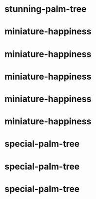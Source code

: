 # stunning-palm-tree
# miniature-happiness
# miniature-happiness
# miniature-happiness
# miniature-happiness
# miniature-happiness
# special-palm-tree
# special-palm-tree
# special-palm-tree
